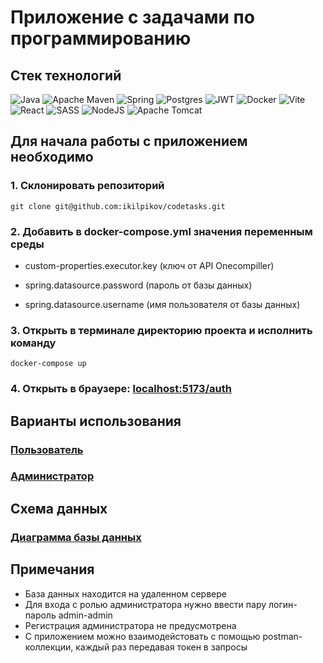 # Приложение с задачами по программированию

## Стек технологий

![Java](https://img.shields.io/badge/java-%23ED8B00.svg?style=for-the-badge&logo=openjdk&logoColor=white)
![Apache Maven](https://img.shields.io/badge/Apache%20Maven-C71A36?style=for-the-badge&logo=Apache%20Maven&logoColor=white)
![Spring](https://img.shields.io/badge/spring-%236DB33F.svg?style=for-the-badge&logo=spring&logoColor=white)
![Postgres](https://img.shields.io/badge/postgres-%23316192.svg?style=for-the-badge&logo=postgresql&logoColor=white)
![JWT](https://img.shields.io/badge/JWT-black?style=for-the-badge&logo=JSON%20web%20tokens)
![Docker](https://img.shields.io/badge/docker-%230db7ed.svg?style=for-the-badge&logo=docker&logoColor=white)
![Vite](https://img.shields.io/badge/vite-%23646CFF.svg?style=for-the-badge&logo=vite&logoColor=white)
![React](https://img.shields.io/badge/react-%2320232a.svg?style=for-the-badge&logo=react&logoColor=%2361DAFB)
![SASS](https://img.shields.io/badge/SASS-hotpink.svg?style=for-the-badge&logo=SASS&logoColor=white)
![NodeJS](https://img.shields.io/badge/node.js-6DA55F?style=for-the-badge&logo=node.js&logoColor=white)
![Apache Tomcat](https://img.shields.io/badge/apache%20tomcat-%23F8DC75.svg?style=for-the-badge&logo=apache-tomcat&logoColor=black)

## Для начала работы с приложением необходимо

### 1. Склонировать репозиторий

```
git clone git@github.com:ikilpikov/codetasks.git
```

### 2. Добавить в docker-compose.yml значения переменным среды

- custom-properties.executor.key (ключ от API Onecompiller)

- spring.datasource.password (пароль от базы данных)

- spring.datasource.username (имя пользователя от базы данных)

### 3. Открыть в терминале директорию проекта и исполнить команду
```
docker-compose up
```

### 4. Открыть в браузере: <a href="http://localhost:5173/auth">localhost:5173/auth</a>

## Варианты использования

### [Пользователь](https://github.com/ikilpikov/codetasks/blob/main/docs/usecases/user-usecase.md)

### [Администратор](https://github.com/ikilpikov/codetasks/blob/main/docs/usecases/admin-usecase.md)

## Схема данных

### [Диаграмма базы данных](https://github.com/ikilpikov/codetasks/blob/main/docs/data/database-diagram.md)

## Примечания

- База данных находится на удаленном сервере
- Для входа с ролью администратора нужно ввести пару логин-пароль admin-admin
- Регистрация администратора не предусмотрена
- С приложением можно взаимодейстовать с помощью postman-коллекции, каждый раз передавая токен в запросы
